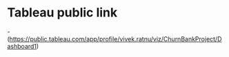 # Tableau public link
-(https://public.tableau.com/app/profile/vivek.ratnu/viz/ChurnBankProject/Dashboard1)
